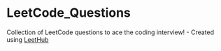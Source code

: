 # LeetCode_Questions
Collection of LeetCode questions to ace the coding interview! - Created using [LeetHub](https://github.com/QasimWani/LeetHub)

